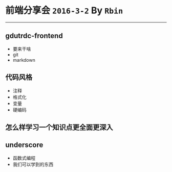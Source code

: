 # 前端分享会   `2016-3-2` By `Rbin`

***

## gdutrdc-frontend

+ 要来干啥
+ git
+ markdown

## 代码风格

+ 注释
+ 格式化
+ 变量
+ 硬编码

## 怎么样学习一个知识点更**全面**更**深入**

## underscore

+ 函数式编程
+ 我们可以学到的东西